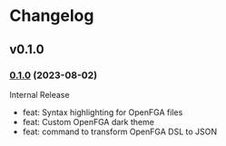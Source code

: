# Changelog

## v0.1.0

### [0.1.0](https://github.com/openfga/vscode-ext/releases/tag/v0.1.0) (2023-08-02)

Internal Release

- feat: Syntax highlighting for OpenFGA files
- feat: Custom OpenFGA dark theme
- feat: command to transform OpenFGA DSL to JSON 